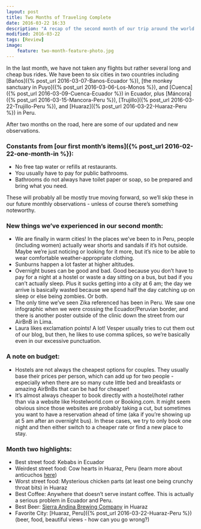```yaml
---
layout: post
title: Two Months of Traveling Complete
date: 2016-03-22 16:33
description: "A recap of the second month of our trip around the world."
modified: 2016-03-22
tags: [Review]
image:
    feature: two-month-feature-photo.jpg
---
```


In the last month, we have not taken any flights but rather several long and cheap bus rides. We have been to six cities in two countries including [Baños]({% post_url 2016-03-07-Banos-Ecuador %}), [the monkey sanctuary in Puyo]({% post_url 2016-03-06-Los-Monos %}), and [Cuenca]({% post_url 2016-03-09-Cuenca-Ecuador %}) in Ecuador, plus [Máncora]({% post_url 2016-03-15-Mancora-Peru %}), [Trujillo]({% post_url 2016-03-22-Trujillo-Peru %}), and [Huaraz]({% post_url 2016-03-22-Huaraz-Peru %}) in Peru.

After two months on the road, here are some of our updated and new observations.

### Constants from [our first month’s items]({% post_url 2016-02-22-one-month-in %}):

- No free tap water or refills at restaurants.
- You usually have to pay for public bathrooms.
- Bathrooms do not always have toilet paper or soap, so be prepared and bring what you need.

These will probably all be mostly true moving forward, so we’ll skip these in our future monthly observations - unless of course there’s something noteworthy. 

### New things we’ve experienced in our second month:

- We are finally in warm cities! In the places we’ve been to in Peru, people (including women) actually wear shorts and sandals if it’s hot outside. Maybe we’re just noticing or looking for it more, but it’s nice to be able to wear comfortable weather-appropriate clothing.
- Sunburns happen a lot faster at higher altitudes. 
- Overnight buses can be good and bad. Good because you don’t have to pay for a night at a hostel or waste a day sitting on a bus, but bad if you can’t actually sleep. Plus it sucks getting into a city at 6 am; the day we arrive is basically wasted because we spend half the day catching up on sleep or else being zombies. Or both.
- The only time we’ve seen Zika referenced has been in Peru. We saw one infographic when we were crossing the Ecuador/Peruvian border, and there is another poster outside of the clinic down the street from our AirBnB in Lima.
- Laura likes exclamation points! A lot! Vesper usually tries to cut them out of our blog, but then, he likes to use comma splices, so we’re basically even in our excessive punctuation. 

### A note on budget:

- Hostels are not always the cheapest options for couples. They usually base their prices per person, which can add up for two people - especially when there are so many cute little bed and breakfasts or amazing AirBnBs that can be had for cheaper!
- It’s almost always cheaper to book directly with a hostel/hotel rather than via a website like Hostelworld.com or Booking.com. It might seem obvious since those websites are probably taking a cut, but sometimes you want to have a reservation ahead of time (aka if you’re showing up at 5 am after an overnight bus). In these cases, we try to only book one night and then either switch to a cheaper rate or find a new place to stay.

### Month two highlights:

- Best street food: Kebabs in Ecuador
- Weirdest street food: Cow hearts in Huaraz, Peru (learn more about anticuchos [here](http://perudelights.com/anticuchos-cows-heart-kebabs-flavor-on-a-stick/))
- Worst street food: Mysterious chicken parts (at least one being crunchy throat bits) in Huaraz
- Best Coffee: Anywhere that doesn’t serve instant coffee. This is actually a serious problem in Ecuador and Peru. 
- Best Beer: [Sierra Andina Brewing Company](https://www.facebook.com/Sierra-Andina-Brewing-Company-152037114856790/) in Huaraz
- Favorite City: [Huaraz, Peru]({% post_url 2016-03-22-Huaraz-Peru %}) (beer, food, beautiful views - how can you go wrong?)